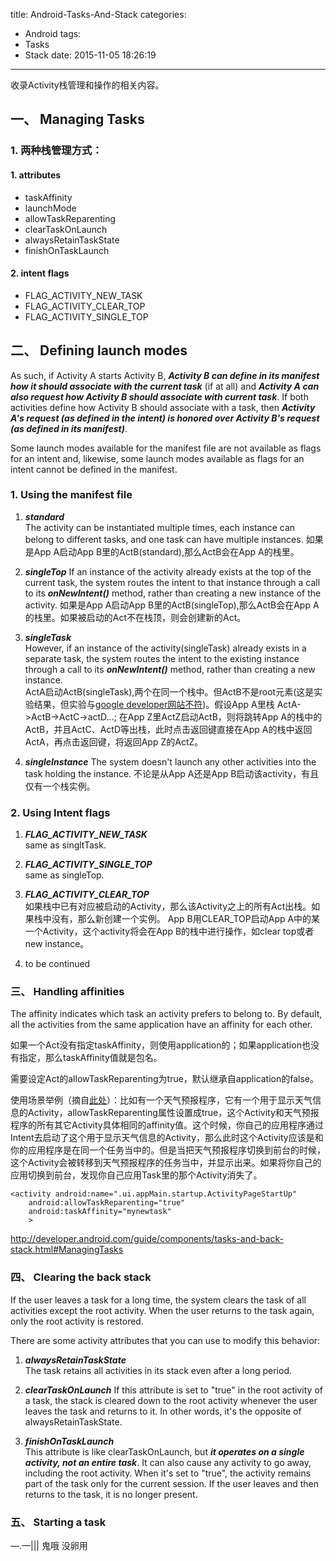 title: Android-Tasks-And-Stack
categories:
  - Android
tags:
  - Tasks
  - Stack
date: 2015-11-05 18:26:19
---
收录Activity栈管理和操作的相关内容。
## 一、 Managing Tasks

### 1. 两种栈管理方式：    

#### 1. <activity> attributes
    
* taskAffinity
* launchMode
* allowTaskReparenting
* clearTaskOnLaunch
* alwaysRetainTaskState
* finishOnTaskLaunch    

#### 2. intent flags

* FLAG_ACTIVITY_NEW_TASK
* FLAG_ACTIVITY_CLEAR_TOP
* FLAG_ACTIVITY_SINGLE_TOP

## 二、 Defining launch modes
    
As such, if Activity A starts Activity B, ***Activity B can define in its manifest how it should associate with the current task*** (if at all) and ***Activity A can also request how Activity B should associate with current task***. If both activities define how Activity B should associate with a task, then ***Activity A's request (as defined in the intent) is honored over Activity B's request (as defined in its manifest)***.    
    
Some launch modes available for the manifest file are not available as flags for an intent and, likewise, some launch modes available as flags for an intent cannot be defined in the manifest.

### 1. Using the manifest file

1. ***standard***   
The activity can be instantiated multiple times, each instance can belong to different tasks, and one task can have multiple instances.
如果是App A启动App B里的ActB(standard),那么ActB会在App A的栈里。

2. ***singleTop***
If an instance of the activity already exists at the top of the current task, the system routes the intent to that instance through a call to its ***onNewIntent()*** method, rather than creating a new instance of the activity. 如果是App A启动App B里的ActB(singleTop),那么ActB会在App A的栈里。如果被启动的Act不在栈顶，则会创建新的Act。

3. ***singleTask***    
 However, if an instance of the activity(singleTask) already exists in a separate task, the system routes the intent to the existing instance through a call to its ***onNewIntent()*** method, rather than creating a new instance.     
 ActA启动ActB(singleTask),两个在同一个栈中。但ActB不是root元素(这是实验结果，但实验与[google developer网站不符](http://developer.android.com/guide/components/tasks-and-back-stack.html#ManifestForTasks))。假设App A里栈 ActA->ActB->ActC->actD...; 在App Z里ActZ启动ActB，则将跳转App A的栈中的ActB，并且ActC、ActD等出栈，此时点击返回键直接在App A的栈中返回ActA，再点击返回键，将返回App Z的ActZ。

4. ***singleInstance***
The system doesn't launch any other activities into the task holding the instance. 不论是从App A还是App B启动该activity，有且仅有一个栈实例。

### 2. Using Intent flags

1. ***FLAG_ACTIVITY_NEW_TASK***    
same as singltTask.

2. ***FLAG_ACTIVITY_SINGLE_TOP***    
same as singleTop.

3. ***FLAG_ACTIVITY_CLEAR_TOP***   
如果栈中已有对应被启动的Activity，那么该Activity之上的所有Act出栈。如果栈中没有，那么新创建一个实例。
App B用CLEAR_TOP启动App A中的某一个Activity，这个activity将会在App B的栈中进行操作，如clear top或者new instance。

4. to be continued

### 三、 Handling affinities
The affinity indicates which task an activity prefers to belong to. By default, all the activities from the same application have an affinity for each other.

如果一个Act没有指定taskAffinity，则使用application的；如果application也没有指定，那么taskAffinity值就是包名。

需要设定Act的allowTaskReparenting为true，默认继承自application的false。

使用场景举例（摘自[此处](http://blog.csdn.net/goodlixueyong/article/details/49620667)）：比如有一个天气预报程序，它有一个用于显示天气信息的Activity，allowTaskReparenting属性设置成true，这个Activity和天气预报程序的所有其它Activity具体相同的affinity值。这个时候，你自己的应用程序通过Intent去启动了这个用于显示天气信息的Activity，那么此时这个Activity应该是和你的应用程序是在同一个任务当中的。但是当把天气预报程序切换到前台的时候，这个Activity会被转移到天气预报程序的任务当中，并显示出来。如果将你自己的应用切换到前台，发现你自己应用Task里的那个Activity消失了。

```
<activity android:name=".ui.appMain.startup.ActivityPageStartUp"
    android:allowTaskReparenting="true"
    android:taskAffinity="mynewtask"
    >
```

http://developer.android.com/guide/components/tasks-and-back-stack.html#ManagingTasks

### 四、 Clearing the back stack
If the user leaves a task for a long time, the system clears the task of all activities except the root activity. When the user returns to the task again, only the root activity is restored.

There are some activity attributes that you can use to modify this behavior:   
  
1. ***alwaysRetainTaskState***     
The task retains all activities in its stack even after a long period.    

2. ***clearTaskOnLaunch***
If this attribute is set to "true" in the root activity of a task, the stack is cleared down to the root activity whenever the user leaves the task and returns to it. In other words, it's the opposite of alwaysRetainTaskState. 

3. ***finishOnTaskLaunch***    
This attribute is like clearTaskOnLaunch, but ***it operates on a single activity, not an entire task***. It can also cause any activity to go away, including the root activity. When it's set to "true", the activity remains part of the task only for the current session. If the user leaves and then returns to the task, it is no longer present.

### 五、 Starting a task

—.—||| 鬼哦 没卵用